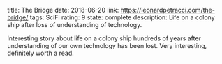 title: The Bridge
date: 2018-06-20
link: https://leonardpetracci.com/the-bridge/
tags: SciFi
rating: 9
state: complete
description: Life on a colony ship after loss of understanding of technology.

Interesting story about life on a colony ship hundreds of years after
understanding of our own technology has been lost. Very interesting, definitely
worth a read.
